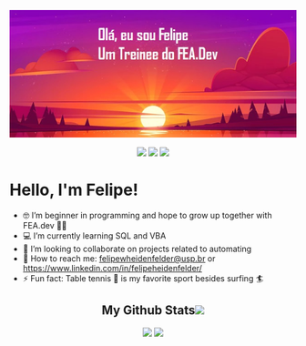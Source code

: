 <p align="center">
</p align="center">

<p align="center">
<img src="imagem3.jpg">
</p align="center">


<p align="center">
 
 <img src="https://badges.pufler.dev/visits/Felipe-WH/Felipe-WH"/> 
 <img src="https://badges.pufler.dev/repos/Felipe-WH"/>
 <img src="https://badges.pufler.dev/commits/monthly/Felipe-WH" />

</p>


# Hello, I'm Felipe!

- &#x1F913; I’m beginner in programming and hope to grow up together with FEA.dev &#128155;&#128420;
- &#128187; I’m currently learning SQL and VBA
- &#129302; I’m looking to collaborate on projects related to automating
- &#128231; How to reach me: felipewheidenfelder@usp.br  or  https://www.linkedin.com/in/felipeheidenfelder/
- ⚡ Fun fact: Table tennis &#127955; is my favorite sport besides surfing &#127940;



<h2 align="center">
  My Github Stats<img src="https://media.giphy.com/media/VgCDAzcKvsR6OM0uWg/giphy.gif" width="50">
</h2>

 <p align = "center">
   <img  src = "https://github-readme-stats.vercel.app/api?username=Felipe-WH&show_icons=true&theme=synthwave&line_height=27">
   <img src = "https://github-readme-stats.vercel.app/api/top-langs/?username=Felipe-WH&theme=synthwave">
 </p>




<!--

